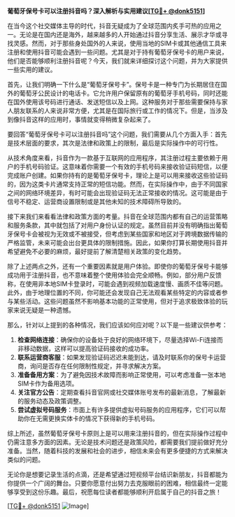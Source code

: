 **葡萄牙保号卡可以注册抖音吗？深入解析与实用建议[[TG💪+ @donk5151](https://t.me/s/donk5151)]**

在当今这个社交媒体主导的时代，抖音无疑成为了全球范围内炙手可热的应用之一。无论是在国内还是海外，越来越多的人开始通过抖音分享生活、展示才华或寻找灵感。然而，对于那些身处国外的人来说，使用当地的SIM卡或其他通信工具来注册和使用抖音可能会遇到一些问题。尤其是对于持有葡萄牙保号卡的用户来说，他们是否能够顺利注册抖音呢？今天，我们就来详细探讨这个问题，并为大家提供一些实用的建议。

首先，让我们明确一下什么是“葡萄牙保号卡”。保号卡是一种专门为长期居住在国外的葡萄牙公民设计的电话卡。它允许用户保留原有的葡萄牙手机号码，同时还能在国外使用该号码进行通话、发送短信以及上网。这种服务对于那些需要保持与家人朋友联系的人来说非常方便，尤其是在国际旅行或工作的情况下。但是，当涉及到像抖音这样的应用时，事情就变得稍微复杂起来了。

要回答“葡萄牙保号卡可以注册抖音吗”这个问题，我们需要从几个方面入手：首先是技术层面的要求，其次是法律和政策上的限制，最后是实际操作中的可行性。

从技术角度来看，抖音作为一款基于互联网的应用程序，其注册过程主要依赖于用户的手机号码验证。这意味着你需要一个有效的手机号码来接收验证码短信，以便完成账户创建。如果你持有的是葡萄牙保号卡，理论上是可以用来接收这些验证码的，因为这类卡片通常支持正常的短信功能。然而，在实际操作中，由于不同国家之间的网络环境差异，有时可能会出现验证码无法正常接收的情况。这可能是由于信号不稳定、运营商设置限制或是其他未知的技术障碍所导致的。

接下来我们来看看法律和政策方面的考量。抖音在全球范围内都有自己的运营策略和服务条款，其中就包括了对用户身份认证的规定。虽然目前并没有明确指出葡萄牙保号卡会被视为无效或不被接受，但考虑到某些国家和地区对于跨境数据传输的严格监管，未来可能会出台更具体的限制措施。因此，如果你打算长期使用抖音并希望避免不必要的麻烦，最好提前了解清楚相关政策的变化趋势。

除了上述两点之外，还有一个重要因素就是用户体验。即使你的葡萄牙保号卡能够成功用于注册抖音，也不意味着整个使用体验会完全顺畅。例如，部分用户反馈称，在使用非本地SIM卡登录时，可能会遇到视频加载速度慢、画质不佳等问题。此外，由于地理位置的不同，你可能还会发现自己无法观看某些特定的内容或者参与某些活动。这些问题虽然不影响基本功能的正常使用，但对于追求极致体验的玩家来说无疑是一种遗憾。

那么，针对以上提到的各种情况，我们应该如何应对呢？以下是一些建议供参考：

1. **检查网络连接**：确保你的设备处于良好的网络环境下，尽量选择Wi-Fi连接而非移动数据，这样可以提高验证码接收的成功率。
2. **联系运营商客服**：如果发现验证码迟迟未能到达，请及时联系你的保号卡运营商，询问是否存在任何限制性规定，并寻求解决方案。
3. **准备备用方案**：为了避免因技术故障而影响正常使用，可以考虑准备一张本地SIM卡作为备用选项。
4. **关注官方公告**：定期查看抖音官网或社交媒体账号发布的最新消息，了解最新的服务动态及政策调整。
5. **尝试虚拟号码服务**：市面上有许多提供虚拟号码服务的应用程序，它们可以帮助你在无需更换实体卡的情况下获得新的手机号码。

综上所述，虽然葡萄牙保号卡原则上是可以用来注册抖音的，但在实际操作过程中仍需注意多方面的因素。无论是技术问题还是政策风险，都需要我们提前做好充分准备。当然，随着科技的发展和社会的进步，相信未来会有更多便捷的方式来解决类似的问题。

无论你是想要记录生活的点滴，还是希望通过短视频平台结识新朋友，抖音都能为你提供一个广阔的舞台。只要你愿意付出努力去克服眼前的困难，相信最终一定能够享受到这份乐趣。最后，祝愿每位读者都能够顺利开启属于自己的抖音之旅！

[[TG💪+ @donk5151](https://t.me/s/donk5151) ![Image](https://i.postimg.cc/rwNCRYN7/Snipaste-2025-04-30-17-27-05.png)]